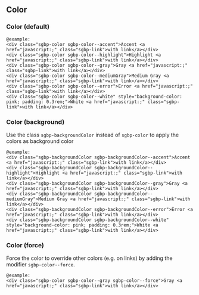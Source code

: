 ## Color

### Color (default)

    @example:
    <div class="sgbp-color sgbp-color--accent">Accent <a href="javascript:;" class="sgbp-link">with link</a></div>
    <div class="sgbp-color sgbp-color--highlight">Highlight <a href="javascript:;" class="sgbp-link">with link</a></div>
    <div class="sgbp-color sgbp-color--gray">Gray <a href="javascript:;" class="sgbp-link">with link</a></div>
    <div class="sgbp-color sgbp-color--mediumGray">Medium Gray <a href="javascript:;" class="sgbp-link">with link</a></div>
    <div class="sgbp-color sgbp-color--error">Error <a href="javascript:;" class="sgbp-link">with link</a></div>
    <div class="sgbp-color sgbp-color--white" style="background-color: pink; padding: 0.3rem;">White <a href="javascript:;" class="sgbp-link">with link</a></div>

### Color (background)

Use the class `sgbp-backgroundColor` instead of `sgbp-color` to apply the colors as background color

    @example:
    <div class="sgbp-backgroundColor sgbp-backgroundColor--accent">Accent <a href="javascript:;" class="sgbp-link">with link</a></div>
    <div class="sgbp-backgroundColor sgbp-backgroundColor--highlight">Highlight <a href="javascript:;" class="sgbp-link">with link</a></div>
    <div class="sgbp-backgroundColor sgbp-backgroundColor--gray">Gray <a href="javascript:;" class="sgbp-link">with link</a></div>
    <div class="sgbp-backgroundColor sgbp-backgroundColor--mediumGray">Medium Gray <a href="javascript:;" class="sgbp-link">with link</a></div>
    <div class="sgbp-backgroundColor sgbp-backgroundColor--error">Error <a href="javascript:;" class="sgbp-link">with link</a></div>
    <div class="sgbp-backgroundColor sgbp-backgroundColor--white" style="background-color: pink; padding: 0.3rem;">White <a href="javascript:;" class="sgbp-link">with link</a></div>

### Color (force)

Force the color to override other colors (e.g. on links) by adding the modifier `sgbp-color--force`.

    @example:
    <div class="sgbp-color sgbp-color--gray sgbp-color--force">Gray <a href="javascript:;" class="sgbp-link">with link</a></div>

